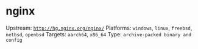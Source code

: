# nginx
Upstream: [`http://hg.nginx.org/nginx/`](http://hg.nginx.org/nginx/)
Platforms: `windows`, `linux`, `freebsd`, `netbsd`, `openbsd`
Targets: `aarch64`, `x86_64`
Type: `archive-packed binary and config`